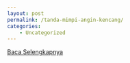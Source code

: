 ```yaml
---
layout: post
permalink: /tanda-mimpi-angin-kencang/
categories:
    - Uncategorized
---
```


[Baca Selengkapnya](/05)